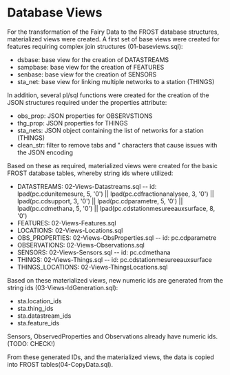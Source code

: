 # Database Views
For the transformation of the Fairy Data to the FROST database structures, materialized views were created. 
A first set of base views were created for features requiring complex join structures (01-baseviews.sql):
- dsbase: base view for the creation of DATASTREAMS
- sampbase: base view for the creation of FEATURES
- senbase: base view for the creation of SENSORS
- sta_net: base view for linking multiple networks to a station (THINGS)

In addition, several pl/sql functions were created for the creation of the JSON structures required under the properties attribute:
- obs_prop: JSON properties for OBSERVSTIONS
- thg_prop: JSON properties for THINGS
- sta_nets: JSON object containing the list of networks for a station (THINGS)
- clean_str: filter to remove tabs and " characters that cause issues with the JSON encoding

Based on these as required, materialized views were created for the basic FROST database tables, whereby string ids where utilized:
- DATASTREAMS: 02-Views-Datastreams.sql
-- id: lpad(pc.cdunitemesure, 5, '0') || lpad(pc.cdfractionanalysee, 3, '0') || lpad(pc.cdsupport, 3, '0') || 
			lpad(pc.cdparametre, 5, '0') || lpad(pc.cdmethana, 5, '0') || lpad(pc.cdstationmesureeauxsurface, 8, '0')
- FEATURES: 02-Views-Features.sql
- LOCATIONS: 02-Views-Locations.sql
- OBS_PROPERTIES: 02-Views-ObsProperties.sql
-- id: pc.cdparametre
- OBSERVATIONS: 02-Views-Observations.sql
- SENSORS: 02-Views-Sensors.sql
-- id: pc.cdmethana
- THINGS: 02-Views-Things.sql
-- id: pc.cdstationmesureeauxsurface
- THINGS_LOCATIONS: 02-Views-ThingsLocations.sql

Based on these materialized views, new numeric ids are generated from the string ids (03-Views-IdGeneration.sql):
- sta.location_ids
- sta.thing_ids
- sta.datastream_ids
- sta.feature_ids

Sensors, ObservedProperties and Observations already have numeric ids. (TODO: CHECK!)

From these generated IDs, and the materialized views, the data is copied into FROST tables(04-CopyData.sql).

